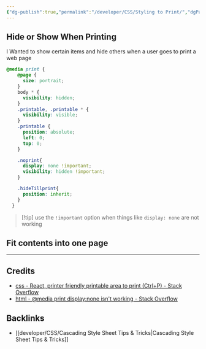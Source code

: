 ```yaml
---
{"dg-publish":true,"permalink":"/developer/CSS/Styling to Print/","dgPassFrontmatter":true}
---
```


## Hide or Show When Printing
I Wanted to show certain items and hide others when a user goes to print a web page

```scss
@media print {
    @page {
      size: portrait;
    }
    body * {
      visibility: hidden;
    }
    .printable, .printable * {
      visibility: visible;
    }
    .printable {
      position: absolute;
      left: 0;
      top: 0;
    }

    .noprint{
      display: none !important;
      visibility: hidden !important;
    }

    .hideTillprint{
      position: inherit;
    }
  }
```

>[!tip] use the `!important` option when things like `display: none` are not working

## Fit contents into one page

---
## Credits
- [css - React, printer friendly printable area to print (Ctrl+P) - Stack Overflow](https://stackoverflow.com/questions/54441453/react-printer-friendly-printable-area-to-print-ctrlp)
- [html - @media print display:none isn't working - Stack Overflow](https://stackoverflow.com/questions/11698913/media-print-displaynone-isnt-working)

## Backlinks
- [[developer/CSS/Cascading Style Sheet Tips & Tricks\|Cascading Style Sheet Tips & Tricks]]